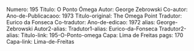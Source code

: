 Numero: 195
Titulo: O Ponto Ómega
Autor: George Zebrowski
Co-autor: 
Ano-de-Publicacaoo: 1973
Titulo-original: The Omega Point
Tradutor: Eurico da Fonseca
Co-tradutor: 
Ano-de-edicao: 1972
alias: George-Zebrowski
Autor2-alias: 
Tradutor1-alias: Eurico-da-Fonseca
Tradutor2-alias: 
Titulo-link: 195-O-Ponto-omega
Capa: Lima de Freitas
pags: 170
Capa-link: Lima-de-Freitas